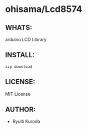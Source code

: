 ohisama/Lcd8574
======

WHATS:
------

  arduino LCD Library

INSTALL:
--------
    zip download

LICENSE:
--------

  MIT License

AUTHOR:
-------

  * Ryuiti Kuroda
